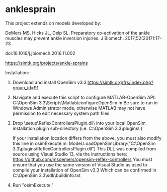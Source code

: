 # anklesprain

This project extends on models developed by:

DeMers MS, Hicks JL, Delp SL. Preparatory co-activation of the ankle muscles may prevent ankle inversion injuries. J Biomech. 2017;52(2017):17-23. 

doi:10.1016/j.jbiomech.2016.11.002

https://simtk.org/projects/ankle-sprains

Installation:

1) Download and install OpenSim v3.3
      https://simtk.org/frs/index.php?group_id=91

2) Navigate and execute this script to configure MATLAB-OpenSim API: C:\OpenSim 3.3\Scripts\Matlab\configureOpenSim.m
      Be sure to run in Windows Administrator mode, otherwise MATLAB may not have permission to edit necessary system path files
   
3) Drop \setup\ReflexControllersPlugin.dll\ into your local OpenSim installation plugin sub-directory (i.e. C:\OpenSim 3.3\plugins\ )

   If your installation location differs from the above, you must also modify this line in osimExecute.m:
      Model.LoadOpenSimLibrary("C:\OpenSim 3.3\plugins\ReflexControllersPlugin.dll")
   This DLL was compiled from source using Visual Studio 13, via the instructions here: 
      https://github.com/msdemers/opensim-reflex-controllers
   You must ensure that you use the same version of Visual Studio as used to compile your installation of OpenSim v3.3
   Which can be confirmed in C:\OpenSim 3.3\sdk\buildinfo.txt

4) Run "osimExecute." 
